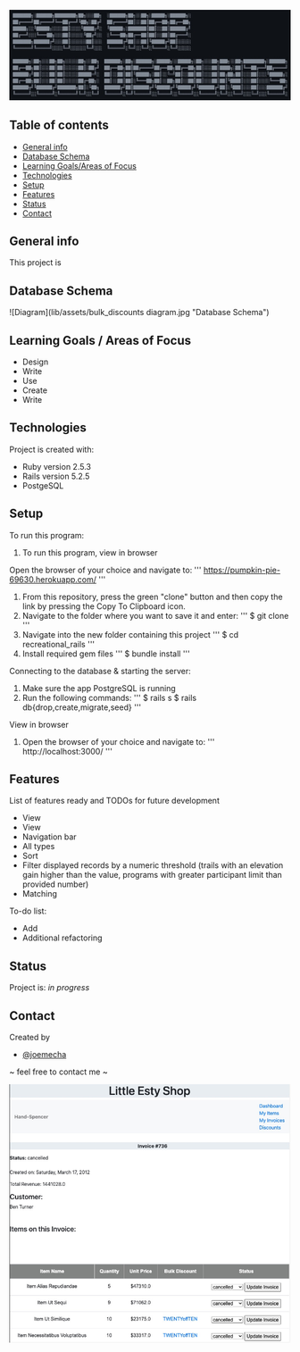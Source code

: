 ![Title](lib/assets/bulk_discounts_title.jpg)

## Table of contents
* [General info](#general-info)
* [Database Schema](#database-schema)
* [Learning Goals/Areas of Focus](#learning-goals)
* [Technologies](#technologies)
* [Setup](#setup)
* [Features](#features)
* [Status](#status)
* [Contact](#contact)

## General info
This project is

## Database Schema
![Diagram](lib/assets/bulk_discounts diagram.jpg "Database Schema")

## Learning Goals / Areas of Focus
* Design
* Write
* Use
* Create
* Write

## Technologies
Project is created with:
* Ruby version 2.5.3
* Rails version 5.2.5
* PostgeSQL

## Setup
To run this program:

1. To run this program, view in browser

Open the browser of your choice and navigate to:
'''
https://pumpkin-pie-69630.herokuapp.com/
'''

1. From this repository, press the green "clone" button and then copy the link
   by pressing the Copy To Clipboard icon.
1. Navigate to the folder where you want to save it and enter:
    '''
    $ git clone <copied link>
   '''
1. Navigate into the new folder containing this project
   '''
   $ cd recreational_rails
   '''
1. Install required gem files
   '''
   $ bundle install
   '''

Connecting to the database & starting the server:

1. Make sure the app PostgreSQL is running
1. Run the following commands:
   '''
   $ rails s
   $ rails db{drop,create,migrate,seed}
   '''

View in browser
1. Open the browser of your choice and navigate to:
   '''
   http://localhost:3000/
   '''

## Features
List of features ready and TODOs for future development
* View
* View
* Navigation bar
* All types
* Sort
* Filter displayed records by a numeric threshold (trails with an elevation gain
   higher than the value, programs with greater participant limit than provided
   number)
* Matching

To-do list:
* Add
* Additional refactoring

## Status
Project is: _in progress_

## Contact
Created by
* [@joemecha](https://github.com/joemecha)

~ feel free to contact me ~

![Screenshot](/lib/assets/invoice_page.jpg "Merchant Invoice Page Screenshot")
